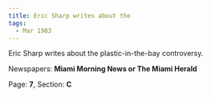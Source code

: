 ```yaml
---  
title: Eric Sharp writes about the  
tags:  
  - Mar 1983  
---  
```

  
Eric Sharp writes about the plastic-in-the-bay controversy.  
  
Newspapers: **Miami Morning News or The Miami Herald**  
  
Page: **7**, Section: **C** 
